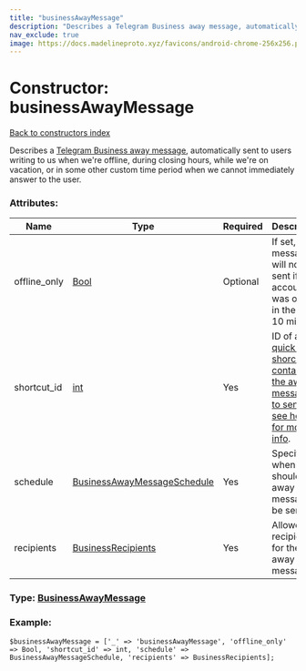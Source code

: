 ```yaml
---
title: "businessAwayMessage"
description: "Describes a Telegram Business away message, automatically sent to users writing to us when we're offline, during closing hours, while we're on vacation, or in some other custom time period when we cannot immediately answer to the user."
nav_exclude: true
image: https://docs.madelineproto.xyz/favicons/android-chrome-256x256.png
---
```

# Constructor: businessAwayMessage  
[Back to constructors index](/API_docs/constructors/index.html)



Describes a [Telegram Business away message](https://core.telegram.org/api/business#away-messages), automatically sent to users writing to us when we're offline, during closing hours, while we're on vacation, or in some other custom time period when we cannot immediately answer to the user.

### Attributes:

| Name     |    Type       | Required | Description |
|----------|---------------|----------|-------------|
|offline\_only|[Bool](/API_docs/types/Bool.html) | Optional|If set, the messages will not be sent if the account was online in the last 10 minutes.|
|shortcut\_id|[int](/API_docs/types/int.html) | Yes|ID of a [quick reply shorcut, containing the away messages to send, see here » for more info](https://core.telegram.org/api/business#quick-reply-shortcuts).|
|schedule|[BusinessAwayMessageSchedule](/API_docs/types/BusinessAwayMessageSchedule.html) | Yes|Specifies when should the away messages be sent.|
|recipients|[BusinessRecipients](/API_docs/types/BusinessRecipients.html) | Yes|Allowed recipients for the away messages.|



### Type: [BusinessAwayMessage](/API_docs/types/BusinessAwayMessage.html)


### Example:

```
$businessAwayMessage = ['_' => 'businessAwayMessage', 'offline_only' => Bool, 'shortcut_id' => int, 'schedule' => BusinessAwayMessageSchedule, 'recipients' => BusinessRecipients];
```  
